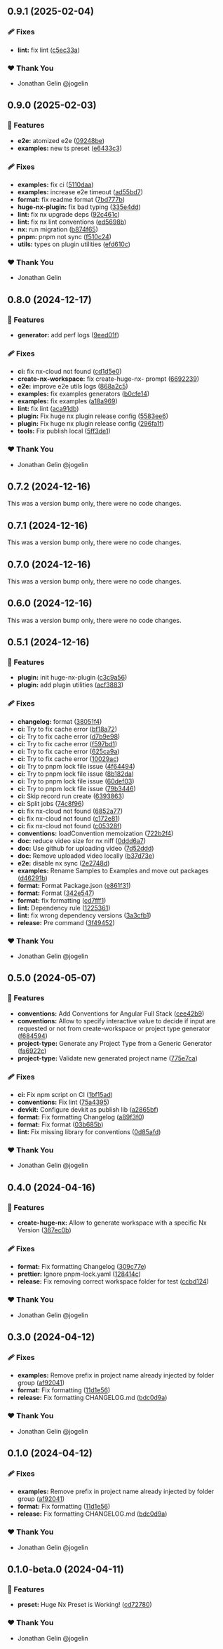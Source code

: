 ## 0.9.1 (2025-02-04)

### 🩹 Fixes

- **lint:** fix lint ([c5ec33a](https://github.com/jogelin/huge-nx/commit/c5ec33a))

### ❤️ Thank You

- Jonathan Gelin @jogelin

## 0.9.0 (2025-02-03)

### 🚀 Features

- **e2e:** atomized e2e ([09248be](https://github.com/jogelin/huge-nx/commit/09248be))
- **examples:** new ts preset ([e6433c3](https://github.com/jogelin/huge-nx/commit/e6433c3))

### 🩹 Fixes

- **examples:** fix ci ([5110daa](https://github.com/jogelin/huge-nx/commit/5110daa))
- **examples:** increase e2e timeout ([ad55bd7](https://github.com/jogelin/huge-nx/commit/ad55bd7))
- **format:** fix readme format ([7bd777b](https://github.com/jogelin/huge-nx/commit/7bd777b))
- **huge-nx-plugin:** fix bad typing ([335e4dd](https://github.com/jogelin/huge-nx/commit/335e4dd))
- **lint:** fix nx upgrade deps ([92c461c](https://github.com/jogelin/huge-nx/commit/92c461c))
- **lint:** fix nx lint conventions ([ed5698b](https://github.com/jogelin/huge-nx/commit/ed5698b))
- **nx:** run migration ([b874f65](https://github.com/jogelin/huge-nx/commit/b874f65))
- **pnpm:** pnpm not sync ([f510c24](https://github.com/jogelin/huge-nx/commit/f510c24))
- **utils:** types on plugin utilities ([efd610c](https://github.com/jogelin/huge-nx/commit/efd610c))

### ❤️ Thank You

- Jonathan Gelin

## 0.8.0 (2024-12-17)

### 🚀 Features

- **generator:** add perf logs ([9eed01f](https://github.com/jogelin/huge-nx/commit/9eed01f))

### 🩹 Fixes

- **ci:** fix nx-cloud not found ([cd1d5e0](https://github.com/jogelin/huge-nx/commit/cd1d5e0))
- **create-nx-workspace:** fix create-huge-nx- prompt ([6692239](https://github.com/jogelin/huge-nx/commit/6692239))
- **e2e:** improve e2e utils logs ([868a2c5](https://github.com/jogelin/huge-nx/commit/868a2c5))
- **examples:** fix examples generators ([b0cfe14](https://github.com/jogelin/huge-nx/commit/b0cfe14))
- **examples:** fix examples ([a18a969](https://github.com/jogelin/huge-nx/commit/a18a969))
- **lint:** fix lint ([aca91db](https://github.com/jogelin/huge-nx/commit/aca91db))
- **plugin:** Fix huge nx plugin release config ([5583ee6](https://github.com/jogelin/huge-nx/commit/5583ee6))
- **plugin:** Fix huge nx plugin release config ([296fa1f](https://github.com/jogelin/huge-nx/commit/296fa1f))
- **tools:** Fix publish local ([5ff3de1](https://github.com/jogelin/huge-nx/commit/5ff3de1))

### ❤️ Thank You

- Jonathan Gelin @jogelin

## 0.7.2 (2024-12-16)

This was a version bump only, there were no code changes.

## 0.7.1 (2024-12-16)

This was a version bump only, there were no code changes.

## 0.7.0 (2024-12-16)

This was a version bump only, there were no code changes.

## 0.6.0 (2024-12-16)

This was a version bump only, there were no code changes.

## 0.5.1 (2024-12-16)

### 🚀 Features

- **plugin:** init huge-nx-plugin ([c3c9a56](https://github.com/jogelin/huge-nx/commit/c3c9a56))
- **plugin:** add plugin utilities ([acf3883](https://github.com/jogelin/huge-nx/commit/acf3883))

### 🩹 Fixes

- **changelog:** format ([38051f4](https://github.com/jogelin/huge-nx/commit/38051f4))
- **ci:** Try to fix cache error ([bf18a72](https://github.com/jogelin/huge-nx/commit/bf18a72))
- **ci:** Try to fix cache error ([d7b9e98](https://github.com/jogelin/huge-nx/commit/d7b9e98))
- **ci:** Try to fix cache error ([f597bd1](https://github.com/jogelin/huge-nx/commit/f597bd1))
- **ci:** Try to fix cache error ([625ca9a](https://github.com/jogelin/huge-nx/commit/625ca9a))
- **ci:** Try to fix cache error ([10029ac](https://github.com/jogelin/huge-nx/commit/10029ac))
- **ci:** Try to pnpm lock file issue ([4f64494](https://github.com/jogelin/huge-nx/commit/4f64494))
- **ci:** Try to pnpm lock file issue ([8b182da](https://github.com/jogelin/huge-nx/commit/8b182da))
- **ci:** Try to pnpm lock file issue ([60def03](https://github.com/jogelin/huge-nx/commit/60def03))
- **ci:** Try to pnpm lock file issue ([79b3446](https://github.com/jogelin/huge-nx/commit/79b3446))
- **ci:** Skip record run create ([6393863](https://github.com/jogelin/huge-nx/commit/6393863))
- **ci:** Split jobs ([74c8f96](https://github.com/jogelin/huge-nx/commit/74c8f96))
- **ci:** fix nx-cloud not found ([6852a77](https://github.com/jogelin/huge-nx/commit/6852a77))
- **ci:** fix nx-cloud not found ([c172e81](https://github.com/jogelin/huge-nx/commit/c172e81))
- **ci:** fix nx-cloud not found ([c05328f](https://github.com/jogelin/huge-nx/commit/c05328f))
- **conventions:** loadConvention memoization ([722b2f4](https://github.com/jogelin/huge-nx/commit/722b2f4))
- **doc:** reduce video size for nx niff ([0ddd6a7](https://github.com/jogelin/huge-nx/commit/0ddd6a7))
- **doc:** Use github for uploading video ([7d52ddd](https://github.com/jogelin/huge-nx/commit/7d52ddd))
- **doc:** Remove uploaded video locally ([b37d73e](https://github.com/jogelin/huge-nx/commit/b37d73e))
- **e2e:** disable nx sync ([2e2748d](https://github.com/jogelin/huge-nx/commit/2e2748d))
- **examples:** Rename Samples to Examples and move out packages ([d46291b](https://github.com/jogelin/huge-nx/commit/d46291b))
- **format:** Format Package.json ([e861f31](https://github.com/jogelin/huge-nx/commit/e861f31))
- **format:** Format ([342e547](https://github.com/jogelin/huge-nx/commit/342e547))
- **format:** fix formatting ([cd7fff1](https://github.com/jogelin/huge-nx/commit/cd7fff1))
- **lint:** Dependency rule ([1225361](https://github.com/jogelin/huge-nx/commit/1225361))
- **lint:** fix wrong dependency versions ([3a3cfb1](https://github.com/jogelin/huge-nx/commit/3a3cfb1))
- **release:** Pre command ([3f49452](https://github.com/jogelin/huge-nx/commit/3f49452))

### ❤️ Thank You

- Jonathan Gelin @jogelin

## 0.5.0 (2024-05-07)

### 🚀 Features

- **conventions:** Add Conventions for Angular Full Stack ([cee42b9](https://github.com/jogelin/huge-nx/commit/cee42b9))
- **conventions:** Allow to specify interactive value to decide if input are requested or not from create-workspace or project type generator ([f684594](https://github.com/jogelin/huge-nx/commit/f684594))
- **project-type:** Generate any Project Type from a Generic Generator ([fa6922c](https://github.com/jogelin/huge-nx/commit/fa6922c))
- **project-type:** Validate new generated project name ([775e7ca](https://github.com/jogelin/huge-nx/commit/775e7ca))

### 🩹 Fixes

- **ci:** Fix npm script on CI ([1bf15ad](https://github.com/jogelin/huge-nx/commit/1bf15ad))
- **conventions:** Fix lint ([75a4395](https://github.com/jogelin/huge-nx/commit/75a4395))
- **devkit:** Configure devkit as publish lib ([a2865bf](https://github.com/jogelin/huge-nx/commit/a2865bf))
- **format:** Fix formatting Changelog ([a89f3f0](https://github.com/jogelin/huge-nx/commit/a89f3f0))
- **format:** Fix format ([03b685b](https://github.com/jogelin/huge-nx/commit/03b685b))
- **lint:** Fix missing library for conventions ([0d85afd](https://github.com/jogelin/huge-nx/commit/0d85afd))

### ❤️ Thank You

- Jonathan Gelin @jogelin

## 0.4.0 (2024-04-16)

### 🚀 Features

- **create-huge-nx:** Allow to generate workspace with a specific Nx Version ([367ec0b](https://github.com/jogelin/huge-nx/commit/367ec0b))

### 🩹 Fixes

- **format:** Fix formatting Changelog ([309c77e](https://github.com/jogelin/huge-nx/commit/309c77e))
- **prettier:** Ignore pnpm-lock.yaml ([128414c](https://github.com/jogelin/huge-nx/commit/128414c))
- **release:** Fix removing correct workspace folder for test ([ccbd124](https://github.com/jogelin/huge-nx/commit/ccbd124))

### ❤️ Thank You

- Jonathan Gelin @jogelin

## 0.3.0 (2024-04-12)

### 🩹 Fixes

- **examples:** Remove prefix in project name already injected by folder group ([af92041](https://github.com/jogelin/huge-nx/commit/af92041))
- **format:** Fix formatting ([11d1e56](https://github.com/jogelin/huge-nx/commit/11d1e56))
- **release:** Fix formatting CHANGELOG.md ([bdc0d9a](https://github.com/jogelin/huge-nx/commit/bdc0d9a))

### ❤️ Thank You

- Jonathan Gelin @jogelin

## 0.1.0 (2024-04-12)

### 🩹 Fixes

- **examples:** Remove prefix in project name already injected by folder group ([af92041](https://github.com/jogelin/huge-nx/commit/af92041))
- **format:** Fix formatting ([11d1e56](https://github.com/jogelin/huge-nx/commit/11d1e56))
- **release:** Fix formatting CHANGELOG.md ([bdc0d9a](https://github.com/jogelin/huge-nx/commit/bdc0d9a))

### ❤️ Thank You

- Jonathan Gelin @jogelin

## 0.1.0-beta.0 (2024-04-11)

### 🚀 Features

- **preset:** Huge Nx Preset is Working! ([cd72780](https://github.com/jogelin/huge-nx/commit/cd72780))

### ❤️ Thank You

- Jonathan Gelin @jogelin
